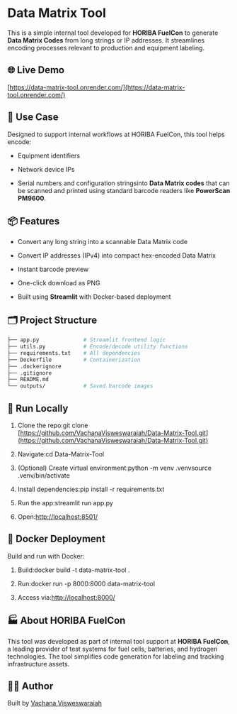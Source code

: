 Data Matrix Tool
================

This is a simple internal tool developed for **HORIBA FuelCon** to generate **Data Matrix Codes** from long strings or IP addresses. It streamlines encoding processes relevant to production and equipment labeling.

🌐 Live Demo
------------

[https://data-matrix-tool.onrender.com/](https://data-matrix-tool.onrender.com/)

🧩 Use Case
-----------

Designed to support internal workflows at HORIBA FuelCon, this tool helps encode:

*   Equipment identifiers
    
*   Network device IPs
    
*   Serial numbers and configuration stringsinto **Data Matrix codes** that can be scanned and printed using standard barcode readers like **PowerScan PM9600**.
    

📦 Features
-----------

*   Convert any long string into a scannable Data Matrix code
    
*   Convert IP addresses (IPv4) into compact hex-encoded Data Matrix
    
*   Instant barcode preview
    
*   One-click download as PNG
    
*   Built using **Streamlit** with Docker-based deployment
    

🗂 Project Structure
--------------------

```bash
├── app.py              # Streamlit frontend logic
├── utils.py            # Encode/decode utility functions
├── requirements.txt    # All dependencies
├── Dockerfile          # Containerization
├── .dockerignore
├── .gitignore
├── README.md
└── outputs/            # Saved barcode images
```

🚀 Run Locally
--------------

1.  Clone the repo:git clone [https://github.com/VachanaVisweswaraiah/Data-Matrix-Tool.git](https://github.com/VachanaVisweswaraiah/Data-Matrix-Tool.git)
    
2.  Navigate:cd Data-Matrix-Tool
    
3.  (Optional) Create virtual environment:python -m venv .venvsource .venv/bin/activate
    
4.  Install dependencies:pip install -r requirements.txt
    
5.  Run the app:streamlit run app.py
    
6.  Open:[http://localhost:8501/](http://localhost:8501/)
    

🐳 Docker Deployment
--------------------

Build and run with Docker:

1.  Build:docker build -t data-matrix-tool .
    
2.  Run:docker run -p 8000:8000 data-matrix-tool
    
3.  Access via:[http://localhost:8000/](http://localhost:8000/)
    

🏭 About HORIBA FuelCon
-----------------------

This tool was developed as part of internal tool support at **HORIBA FuelCon**, a leading provider of test systems for fuel cells, batteries, and hydrogen technologies. The tool simplifies code generation for labeling and tracking infrastructure assets.

👩‍💻 Author
------------

Built by [Vachana Visweswaraiah](https://github.com/VachanaVisweswaraiah) 
